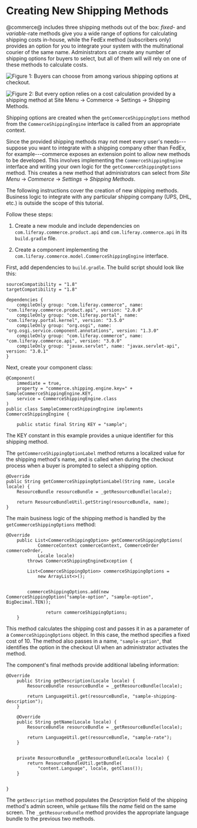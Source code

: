 # Creating New Shipping Methods

@commerce@ includes three shipping methods out of the box: *fixed*- and
*variable*-rate methods give you a wide range of options for calculating
shipping costs in-house, while the FedEx method (subscribers only) provides an
option for you to integrate your system with the multinational courier of the
same name. Administrators can create any number of shipping options for buyers
to select, but all of them will will rely on one of these methods to calculate
costs.

![Figure 1: Buyers can choose from among various shipping options at checkout.](../../images/shipping-options.png)

![Figure 2: But every option relies on a cost calculation provided by a shipping method at *Site Menu* &rarr; *Commerce* &rarr; *Settings* &rarr; *Shipping
Methods*.](../../images/shipping-methods.png)

Shipping options are created when the `getCommerceShippingOptions` method from
the `CommerceShippingEngine` interface is called from an appropriate context.

Since the provided shipping methods may not meet every user's needs---suppose
you want to integrate with a shipping company other than FedEx, for
example---commerce exposes an extension point to allow new methods to be
developed. This involves implementing the `CommerceShippingEngine` interface and
writing your own logic for the `getCommerceShippingOptions` method. This creates
a new method that administrators can select from *Site Menu* &rarr; *Commerce*
&rarr; *Settings* &rarr; *Shipping Methods*.

The following instructions cover the creation of new shipping methods.
Business logic to integrate with any particular shipping company (UPS, DHL,
etc.) is outside the scope of this tutorial.

Follow these steps:

1.  Create a new module and include dependencies on
    `com.liferay.commerce.product.api` and `com.liferay.commerce.api` in its `build.gradle`
    file.

2.  Create a component implementing the
    `com.liferay.commerce.model.CommerceShippingEngine` interface.

First, add dependencies to `build.gradle`. The build script should look like
this:

    sourceCompatibility = "1.8"
    targetCompatibility = "1.8"

    dependencies {
        compileOnly group: "com.liferay.commerce", name: "com.liferay.commerce.product.api", version: "2.0.0"
        compileOnly group: "com.liferay.portal", name: "com.liferay.portal.kernel", version: "3.5.0"
        compileOnly group: "org.osgi", name: "org.osgi.service.component.annotations", version: "1.3.0"
        compileOnly group: "com.liferay.commerce", name: "com.liferay.commerce.api", version: "3.0.0"
        compileOnly group: "javax.servlet", name: "javax.servlet-api", version: "3.0.1"
    }

Next, create your component class:

    @Component(
        immediate = true,
        property = "commerce.shipping.engine.key=" + SampleCommerceShippingEngine.KEY,
        service = CommerceShippingEngine.class
    )
    public class SampleCommerceShippingEngine implements CommerceShippingEngine {

        public static final String KEY = "sample";

The KEY constant in this example provides a unique identifier for this shipping method.

The `getCommerceShippingOptionLabel` method returns a localized value for the
shipping method's name, and is called when during the checkout process when a
buyer is prompted to select a shipping option.

    @Override
    public String getCommerceShippingOptionLabel(String name, Locale locale) {
        ResourceBundle resourceBundle = _getResourceBundle(locale);

        return ResourceBundleUtil.getString(resourceBundle, name);
    }

The main business logic of the shipping method is handled by the
`getCommerceShippingOptions` method:


    @Override
        public List<CommerceShippingOption> getCommerceShippingOptions(
                CommerceContext commerceContext, CommerceOrder commerceOrder,
                Locale locale)
            throws CommerceShippingEngineException {

            List<CommerceShippingOption> commerceShippingOptions =
                new ArrayList<>();


            commerceShippingOptions.add(new CommerceShippingOption("sample-option", "sample-option", BigDecimal.TEN));
            
                   return commerceShippingOptions;
        }

This method calculates the shipping cost and passes it in as a parameter of
a `CommerceShippingOptions` object. In this case, the method specifies a fixed
cost of 10. The method also passes in a name, `"sample-option"`, that
identifies the option in the checkout UI when an administrator activates the
method.

The component's final methods provide additional labeling information:

    @Override
        public String getDescription(Locale locale) {
            ResourceBundle resourceBundle = _getResourceBundle(locale);

            return LanguageUtil.get(resourceBundle, "sample-shipping-description");
        }

        @Override
        public String getName(Locale locale) {
            ResourceBundle resourceBundle = _getResourceBundle(locale);

            return LanguageUtil.get(resourceBundle, "sample-rate");
        }


        private ResourceBundle _getResourceBundle(Locale locale) {
            return ResourceBundleUtil.getBundle(
                "content.Language", locale, getClass());
        }


    }

The `getDescription` method populates the *Description* field of the shipping
method's  admin screen, while `getName` fills the *name* field on the same
screen. The `_getResourceBundle` method provides the appropriate language
bundle to the previous two methods.
